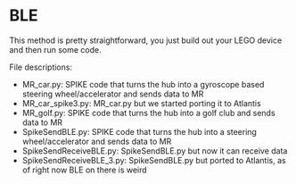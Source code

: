 # BLE
This method is pretty straightforward, you just build out your LEGO device and then run some code. 

File descriptions:
- MR_car.py: SPIKE code that turns the hub into a gyroscope based steering wheel/accelerator and sends data to MR
- MR_car_spike3.py: MR_car.py but we started porting it to Atlantis
- MR_golf.py: SPIKE code that turns the hub into a golf club and sends data to MR
- SpikeSendBLE.py: SPIKE code that turns the hub into a steering wheel/accelerator and sends data to MR
- SpikeSendReceiveBLE.py: SpikeSendBLE.py but now it can receive data
- SpikeSendReceiveBLE_3.py: SpikeSendBLE.py but ported to Atlantis, as of right now BLE on there is weird